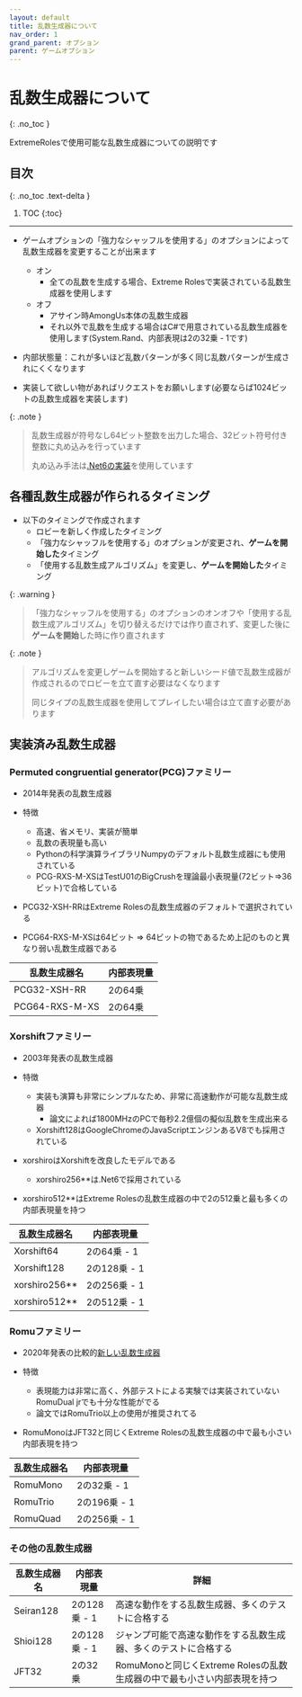 ```yaml
---
layout: default
title: 乱数生成器について
nav_order: 1
grand_parent: オプション
parent: ゲームオプション
---
```


# 乱数生成器について
{: .no_toc }

ExtremeRolesで使用可能な乱数生成器についての説明です

## 目次
{: .no_toc .text-delta }

1. TOC
{:toc}
---

- ゲームオプションの「強力なシャッフルを使用する」のオプションによって乱数生成器を変更することが出来ます
  - オン
    - 全ての乱数を生成する場合、Extreme Rolesで実装されている乱数生成器を使用します
  - オフ
    - アサイン時AmongUs本体の乱数生成器
    - それ以外で乱数を生成する場合はC#で用意されている乱数生成器を使用します(System.Rand、内部表現は2の32乗 - 1です)

- 内部状態量：これが多いほど乱数パターンが多く同じ乱数パターンが生成されにくくなります
- 実装して欲しい物があればリクエストをお願いします(必要ならば1024ビットの乱数生成器を実装します)

{: .note }
>
> 乱数生成器が符号なし64ビット整数を出力した場合、32ビット符号付き整数に丸め込みを行っています
>
> 丸め込み手法は[.Net6の実装](https://source.dot.net/#System.Private.CoreLib/Random.Xoshiro256StarStarImpl.cs,bb77e610694e64ca)を使用しています



## 各種乱数生成器が作られるタイミング
 - 以下のタイミングで作成されます
   - ロビーを新しく作成したタイミング
   - 「強力なシャッフルを使用する」のオプションが変更され、**ゲームを開始した**タイミング
   - 「使用する乱数生成アルゴリズム」を変更し、**ゲームを開始した**タイミング


{: .warning }
>
> 「強力なシャッフルを使用する」のオプションのオンオフや「使用する乱数生成アルゴリズム」を切り替えるだけでは作り直されず、変更した後に**ゲームを開始**した時に作り直されます

{: .note }
>
> アルゴリズムを変更しゲームを開始すると新しいシード値で乱数生成器が作成されるのでロビーを立て直す必要はなくなります
>
> 同じタイプの乱数生成器を使用してプレイしたい場合は立て直す必要があります

## 実装済み乱数生成器

### Permuted congruential generator(PCG)ファミリー
- 2014年発表の乱数生成器
- 特徴
  - 高速、省メモリ、実装が簡単
  - 乱数の表現量も高い
  - Pythonの科学演算ライブラリNumpyのデフォルト乱数生成器にも使用されている
  - PCG-RXS-M-XSはTestU01のBigCrushを理論最小表現量(72ビット=>36ビット)で合格している

- PCG32-XSH-RRはExtreme Rolesの乱数生成器のデフォルトで選択されている
- PCG64-RXS-M-XSは64ビット => 64ビットの物であるため上記のものと異なり弱い乱数生成器である

| 乱数生成器名 | 内部表現量 |
| ---- |  ---- |
| PCG32-XSH-RR | 2の64乗 |
| PCG64-RXS-M-XS |  2の64乗 |

### Xorshiftファミリー
- 2003年発表の乱数生成器
- 特徴
  - 実装も演算も非常にシンプルなため、非常に高速動作が可能な乱数生成器
    - 論文によれば1800MHzのPCで毎秒2.2億個の擬似乱数を生成出来る
  - Xorshift128はGoogleChromeのJavaScriptエンジンあるV8でも採用されている
- xorshiroはXorshiftを改良したモデルである
  - xorshiro256**は.Net6で採用されている

- xorshiro512**はExtreme Rolesの乱数生成器の中で2の512乗と最も多くの内部表現量を持つ

| 乱数生成器名 | 内部表現量 |
| ---- |  ---- |
| Xorshift64 |  2の64乗 - 1 |
| Xorshift128 |  2の128乗 - 1 |
| xorshiro256** |  2の256乗 - 1 |
| xorshiro512** |  2の512乗 - 1 |

### Romuファミリー
- 2020年発表の比較的[新しい乱数生成器](https://arxiv.org/pdf/2002.11331.pdf)
- 特徴
  - 表現能力は非常に高く、外部テストによる実験では実装されていないRomuDual jrでも十分な性能がでる
  - 論文ではRomuTrio以上の使用が推奨されてる

- RomuMonoはJFT32と同じくExtreme Rolesの乱数生成器の中で最も小さい内部表現を持つ

| 乱数生成器名 | 内部表現量 |
| ---- |  ---- |
| RomuMono |  2の32乗 - 1 |
| RomuTrio |  2の196乗 - 1 |
| RomuQuad |  2の256乗 - 1 |

### その他の乱数生成器

| 乱数生成器名 | 内部表現量 | 詳細 |
| ---- |  ---- | ---- |
| Seiran128 |  2の128乗 - 1 | 高速な動作をする乱数生成器、多くのテストに合格する |
| Shioi128 |  2の128乗 - 1 | ジャンプ可能で高速な動作をする乱数生成器、多くのテストに合格する |
| JFT32 |  2の32乗 | RomuMonoと同じくExtreme Rolesの乱数生成器の中で最も小さい内部表現を持つ |
